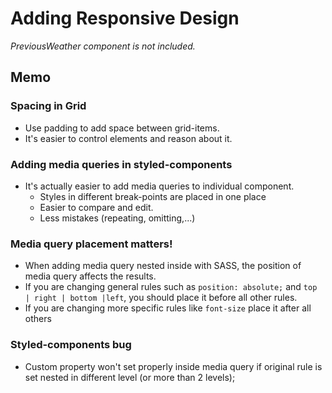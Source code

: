 # Adding Responsive Design

_PreviousWeather component is not included._

## Memo

### Spacing in Grid

- Use padding to add space between grid-items.
- It's easier to control elements and reason about it.

### Adding media queries in styled-components

- It's actually easier to add media queries to individual component.
  - Styles in different break-points are placed in one place
  - Easier to compare and edit.
  - Less mistakes (repeating, omitting,...)

### Media query placement matters!

- When adding media query nested inside with SASS, the position of media query affects the results.
- If you are changing general rules such as `position: absolute;` and `top | right | bottom |left`, you should place it before all other rules.
- If you are changing more specific rules like `font-size` place it after all others

### Styled-components bug

- Custom property won't set properly inside media query if original rule is set nested in different level (or more than 2 levels);
